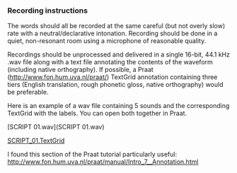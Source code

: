 ### Recording instructions

The words should all be recorded at the same careful (but not overly slow) rate with a neutral/declarative intonation. Recording should be done in a quiet, non-resonant room using a microphone of reasonable quality.

Recordings should be unprocessed and delivered in a single 16-bit, 44.1 kHz .wav file along with a text file annotating the contents of the waveform (including native orthography). If possible, a Praat (http://www.fon.hum.uva.nl/praat/) TextGrid annotation containing three tiers (English translation, rough phonetic gloss, native orthography) would be preferable.

Here is an example of a wav file containing 5 sounds and the corresponding TextGrid with the labels. You can open both together in Praat. 

[SCRIPT 01.wav](SCRIPT 01.wav)

[SCRIPT_01.TextGrid](SCRIPT_01.TextGrid)


I found this section of the Praat tutorial particularly useful:
http://www.fon.hum.uva.nl/praat/manual/Intro_7__Annotation.html






